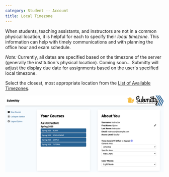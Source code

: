 ```yaml
---
category: Student -- Account
title: Local Timezone
---
```


When students, teaching assistants, and instructors are not in a
common physical location, it is helpful for each to specify their
*local timezone*.  This information can help with timely
communications and with planning the office hour and exam schedule.

*Note:* Currently, all dates are specified based on the timezone of
the server (generally the institution's physical location).  Coming
soon...  Submitty will adjust the display due date for assignments
based on the user's specified local timezone.

Select the closest, most appropriate location from the
[List of Available Timezones](https://www.w3schools.com/php/php_ref_timezones.asp).

![](/images/student/specify_timezone.png)

